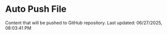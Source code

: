 # Auto Push File

Content that will be pushed to GitHub repository.
Last updated: 06/27/2025, 08:03:41 PM